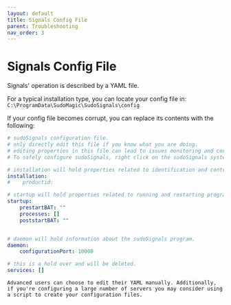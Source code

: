 ```yaml
---
layout: default
title: Signals Config File
parent: Troubleshooting
nav_order: 3
---
```


# Signals Config File

Signals' operation is described by a YAML file.

For a typical installation type, you can locate your config file in:  
`C:\ProgramData\SudoMagic\SudoSignals\config`


If your config file becomes corrupt, you can replace its contents with the following:
```yaml
# sudoSignals configuration file.
# only directly edit this file if you know what you are doing. 
# editing properties in this file can lead to issues monitoring and controlling your installations.
# To safely configure sudoSignals, right click on the sudoSignals systey tray icon and select "Configure".

# installation will hold properties related to identification and control of this system.
installation:
#    productid: 

# startup will hold properties related to running and restarting programs.
startup:
    prestartBAT: ""
    processes: []
    poststartBAT: ""


# daemon will hold information about the sudoSignals program.
daemon:
    configurationPort: 10000

# this is a hold over and will be deleted. 
services: []
```

```tip
Advanced users can choose to edit their YAML manually. Additionally, if you're configuring a large number of servers you may consider using a script to create your configuration files.
```
